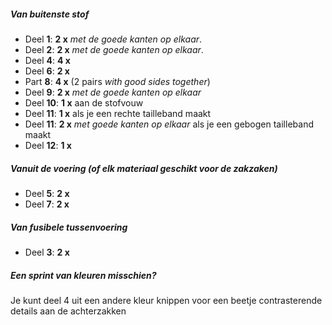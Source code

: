 ##### Van buitenste stof

- Deel **1**: **2 x** _met de goede kanten op elkaar_.
- Deel **2**: **2 x** _met de goede kanten op elkaar_.
- Deel **4**: **4 x**
- Deel **6**: **2 x**
- Part **8**: **4 x** (2 pairs _with good sides together_)
- Deel **9**: **2 x** _met de goede kanten op elkaar_
- Deel **10**: **1 x** aan de stofvouw
- Deel **11**: **1 x** als je een rechte tailleband maakt
- Deel **11**: **2 x** _met goede kanten op elkaar_ als je een gebogen tailleband maakt
- Deel **12**: **1 x**

##### Vanuit de voering (of elk materiaal geschikt voor de zakzaken)

- Deel **5**: **2 x**
- Deel **7**: **2 x**

##### Van fusibele tussenvoering

- Deel **3**: **2 x**

<Tip>

##### Een sprint van kleuren misschien?

Je kunt deel 4 uit een andere kleur knippen voor een beetje contrasterende details aan de achterzakken

</Tip>
